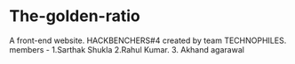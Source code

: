 # The-golden-ratio
A front-end website.
HACKBENCHERS#4
created by team TECHNOPHILES.
members - 1.Sarthak Shukla
          2.Rahul Kumar.
          3. Akhand agarawal
